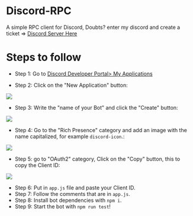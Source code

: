 # Discord-RPC
A simple RPC client for Discord, Doubts? enter my discord and create a ticket => [Discord Server Here](https://discord.gg/hTR5VRQc3Y)

# Steps to follow
* Step 1: Go to [Discord Developer Portal> My Applications](https://discord.com/developers/applications)

* Step 2: Click on the "New Application" button:
<img src="https://media.discordapp.net/attachments/853062371794616320/980547108484563005/Screenshot_156.png?width=1440&height=273" />

* Step 3: Write the "name of your Bot" and click the "Create" button:
<img src="https://media.discordapp.net/attachments/853062371794616320/980547108702670928/Screenshot_157.png" />

* Step 4: Go to the "Rich Presence" category and add an image with the name capitalized, for example `discord-icon`.:
<img src="https://media.discordapp.net/attachments/853062371794616320/980547108992090152/Screenshot_158.png?width=1440&height=651" />

* Step 5: go to "OAuth2" category, Click on the "Copy" button, this to copy the Client ID:
<img src="https://media.discordapp.net/attachments/853062371794616320/980547109373743124/Screenshot_159.png?width=1440&height=519" />

* Step 6: Put in `app.js` file and paste your Client ID.
* Step 7: Follow the comments that are in `app.js`.
* Step 8: Install bot dependencies with `npm i`.
* Step 9: Start the bot with `npm run test`!

